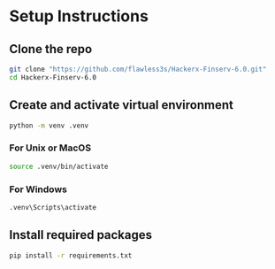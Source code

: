 # Setup Instructions
## Clone the repo
```bash
git clone "https://github.com/flawless3s/Hackerx-Finserv-6.0.git" 
cd Hackerx-Finserv-6.0
```

## Create and activate virtual environment
```bash
python -m venv .venv
```
### For Unix or MacOS
```bash
source .venv/bin/activate
```
### For Windows
```bash
.venv\Scripts\activate
```

## Install required packages
```bash
pip install -r requirements.txt
```
